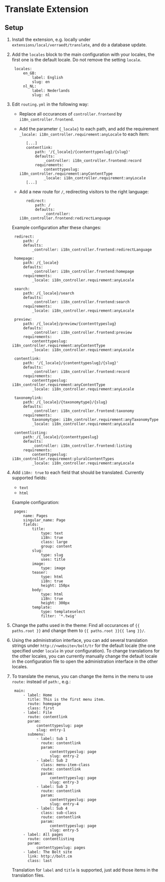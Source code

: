 Translate Extension
===================

## Setup

1. Install the extension, e.g. locally under `extensions/local/verraedt/translate`, and do a database update.
2. Add the `locales` block to the main configuration with your locales, the first one is the default locale. Do not remove the setting `locale`.

        locales:
            en_GB:
                label: English
                slug: en
            nl_NL:
                label: Nederlands
                slug: nl

3. Edit `routing.yml` in the following way:
   * Replace all occurances of `controller.frontend` by `i18n_controller.frontend`.
   * Add the parameter `{_locale}` to each path, and add the requirement `_locale: i18n_controller.requirement:anyLocale` to each item:

            [...]
            contentlink:
                path: '/{_locale}/{contenttypeslug}/{slug}'
                defaults:
                    _controller: i18n_controller.frontend:record
                requirements:
                    contenttypeslug: i18n_controller.requirement:anyContentType
                    _locale: i18n_controller.requirement:anyLocale
            [...]

   * Add a new route for `/`, redirecting visitors to the right language: 

            redirect:
                path: /
                defaults:
                    _controller: i18n_controller.frontend:redirectLanguage

    Example configuration after these changes:

        redirect:
            path: /
            defaults:
                _controller: i18n_controller.frontend:redirectLanguage
                
        homepage:
            path: /{_locale}
            defaults:
                _controller: i18n_controller.frontend:homepage
            requirements:
                _locale: i18n_controller.requirement:anyLocale
     
        search:
            path: /{_locale}/search
            defaults:
                _controller: i18n_controller.frontend:search
            requirements:
                _locale: i18n_controller.requirement:anyLocale
     
        preview:
            path: /{_locale}/preview/{contenttypeslug}
            defaults:
                _controller: i18n_controller.frontend:preview
            requirements:
                contenttypeslug: i18n_controller.requirement:anyContentType
                _locale: i18n_controller.requirement:anyLocale
                
        contentlink:
            path: '/{_locale}/{contenttypeslug}/{slug}'
            defaults:
                _controller: i18n_controller.frontend:record
            requirements:
                contenttypeslug: i18n_controller.requirement:anyContentType
                _locale: i18n_controller.requirement:anyLocale
     
        taxonomylink:
            path: /{_locale}/{taxonomytype}/{slug}
            defaults:
                _controller: i18n_controller.frontend:taxonomy
            requirements:
                taxonomytype: i18n_controller.requirement:anyTaxonomyType
                _locale: i18n_controller.requirement:anyLocale
     
        contentlisting:
            path: /{_locale}/{contenttypeslug}
            defaults:
                _controller: i18n_controller.frontend:listing
            requirements:
                contenttypeslug: i18n_controller.requirement:pluralContentTypes
                _locale: i18n_controller.requirement:anyLocale

4. Add `i18n: true` to each field that should be translated. Currently supported fields:
   * `text`
   * `html`

    Example configuration:
 
        pages:
            name: Pages
            singular_name: Page
            fields:
                title:
                    type: text
                    i18n: true
                    class: large
                    group: content
                slug:
                    type: slug
                    uses: title
                image:
                    type: image
                teaser:
                    type: html
                    i18n: true
                    height: 150px
                body:
                    type: html
                    i18n: true
                    height: 300px
                template:
                    type: templateselect
                    filter: '*.twig'

5. Change the paths used in the theme: Find all occurances of `{{ paths.root }}` and change them to `{{ paths.root }}{{ lang }}/`.

6. Using the administration interface, you can add several translation strings under `http://<website>/bolt/tr` for the default locale (the one specified under `locale` in your configuration). To change translations for the other locales, you can currently manually change the default locale in the configuration file to open the administration interface in the other locales.

7. To translate the menus, you can change the items in the menu to use `route:` instead of `path:`, e.g.:

        main:
            - label: Home
              title: This is the first menu item.
              route: homepage
              class: first
            - label: File
              route: contentlink
              param:
                  contenttypeslug: page
                  slug: entry-1
              submenu:
                  - label: Sub 1
                    route: contentlink
                    param:
                        contenttypeslug: page
                        slug: entry-2
                  - label: Sub 2
                    class: menu-item-class
                    route: contentlink
                    param:
                        contenttypeslug: page
                        slug: entry-3
                  - label: Sub 3
                    route: contentlink
                    param:
                        contenttypeslug: page
                        slug: entry-4
                  - label: Sub 4
                    class: sub-class
                    route: contentlink
                    param:
                        contenttypeslug: page
                        slug: entry-5
            - label: All pages
              route: contentlisting
              param:
                  contenttypeslug: pages
            - label: The Bolt site
              link: http://bolt.cm
              class: last

   Translation for `label` and `title` is supported, just add those items in the translation files.
